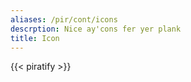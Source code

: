 ```yaml
---
aliases: /pir/cont/icons
descrption: Nice ay'cons fer yer plank
title: Icon
---
```

{{< piratify >}}